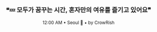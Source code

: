 <div align="center">

<br>

<h3>❝💤 모두가 꿈꾸는 시간, 혼자만의 여유를 즐기고 있어요❞</h3>

<sub>12:00 AM • Seoul 🌙 • by CrowRish</sub>

<br>

</div>